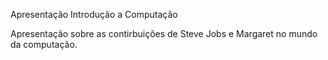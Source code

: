 Apresentação Introdução a Computação

Apresentação sobre as contirbuições de Steve Jobs e Margaret no mundo da computação. 


